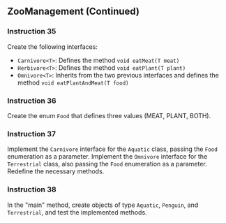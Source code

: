 ## ZooManagement (Continued)

### Instruction 35

Create the following interfaces:

- `Carnivore<T>`: Defines the method `void eatMeat(T meat)`
- `Herbivore<T>`: Defines the method `void eatPlant(T plant)`
- `Omnivore<T>`: Inherits from the two previous interfaces and defines the method `void eatPlantAndMeat(T food)`

### Instruction 36

Create the enum `Food` that defines three values (MEAT, PLANT, BOTH).

### Instruction 37

Implement the `Carnivore` interface for the `Aquatic` class, passing the `Food` enumeration as a parameter. Implement the `Omnivore` interface for the `Terrestrial` class, also passing the `Food` enumeration as a parameter. Redefine the necessary methods.

### Instruction 38

In the "main" method, create objects of type `Aquatic`, `Penguin`, and `Terrestrial`, and test the implemented methods.

